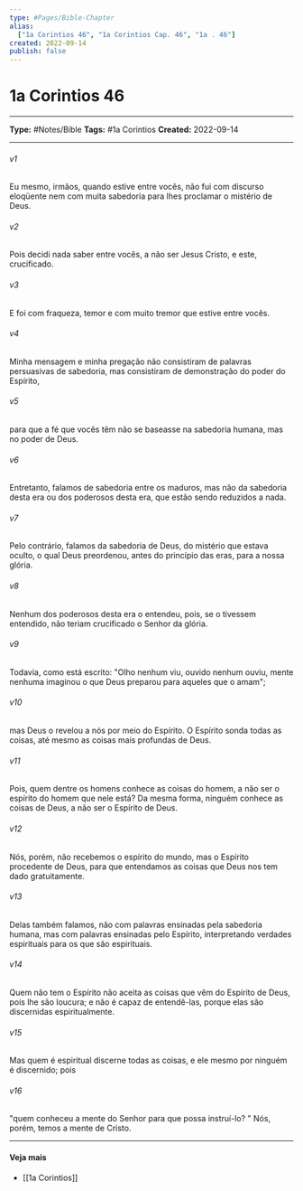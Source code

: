 ```yaml
---
type: #Pages/Bible-Chapter
alias:
  ["1a Corintios 46", "1a Corintios Cap. 46", "1a . 46"]
created: 2022-09-14
publish: false
---
```


# 1a Corintios 46

---

**Type:** #Notes/Bible
**Tags:** #1a Corintios
**Created:** 2022-09-14

---

###### v1
Eu mesmo, irmãos, quando estive entre vocês, não fui com discurso eloqüente nem com muita sabedoria para lhes proclamar o mistério de Deus.
###### v2
Pois decidi nada saber entre vocês, a não ser Jesus Cristo, e este, crucificado.
###### v3
E foi com fraqueza, temor e com muito tremor que estive entre vocês.
###### v4
Minha mensagem e minha pregação não consistiram de palavras persuasivas de sabedoria, mas consistiram de demonstração do poder do Espírito,
###### v5
para que a fé que vocês têm não se baseasse na sabedoria humana, mas no poder de Deus.
###### v6
Entretanto, falamos de sabedoria entre os maduros, mas não da sabedoria desta era ou dos poderosos desta era, que estão sendo reduzidos a nada.
###### v7
Pelo contrário, falamos da sabedoria de Deus, do mistério que estava oculto, o qual Deus preordenou, antes do princípio das eras, para a nossa glória.
###### v8
Nenhum dos poderosos desta era o entendeu, pois, se o tivessem entendido, não teriam crucificado o Senhor da glória.
###### v9
Todavia, como está escrito: "Olho nenhum viu, ouvido nenhum ouviu, mente nenhuma imaginou o que Deus preparou para aqueles que o amam";
###### v10
mas Deus o revelou a nós por meio do Espírito. O Espírito sonda todas as coisas, até mesmo as coisas mais profundas de Deus.
###### v11
Pois, quem dentre os homens conhece as coisas do homem, a não ser o espírito do homem que nele está? Da mesma forma, ninguém conhece as coisas de Deus, a não ser o Espírito de Deus.
###### v12
Nós, porém, não recebemos o espírito do mundo, mas o Espírito procedente de Deus, para que entendamos as coisas que Deus nos tem dado gratuitamente.
###### v13
Delas também falamos, não com palavras ensinadas pela sabedoria humana, mas com palavras ensinadas pelo Espírito, interpretando verdades espirituais para os que são espirituais.
###### v14
Quem não tem o Espírito não aceita as coisas que vêm do Espírito de Deus, pois lhe são loucura; e não é capaz de entendê-las, porque elas são discernidas espiritualmente.
###### v15
Mas quem é espiritual discerne todas as coisas, e ele mesmo por ninguém é discernido; pois
###### v16
"quem conheceu a mente do Senhor para que possa instruí-lo? " Nós, porém, temos a mente de Cristo.


---

#### Veja mais

- [[1a Corintios]]
